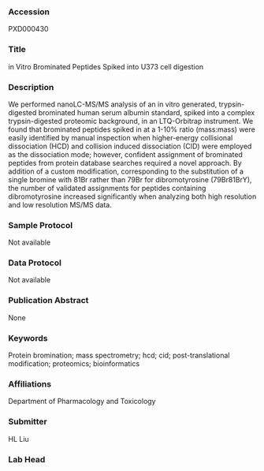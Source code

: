 ### Accession
PXD000430

### Title
in Vitro Brominated Peptides Spiked into U373 cell digestion

### Description
We performed nanoLC-MS/MS analysis of an in vitro generated, trypsin-digested brominated human serum albumin standard, spiked into a complex trypsin-digested proteomic background, in an LTQ-Orbitrap instrument. We found that brominated peptides spiked in at a 1-10% ratio (mass:mass) were easily identified by manual inspection when higher-energy collisional dissociation (HCD) and collision induced dissociation (CID) were employed as the dissociation mode; however, confident assignment of brominated peptides from protein database searches required a novel approach. By addition of a custom modification, corresponding to the substitution of a single bromine with 81Br rather than 79Br for dibromotyrosine (79Br81BrY), the number of validated assignments for peptides containing dibromotyrosine increased significantly when analyzing both high resolution and low resolution MS/MS data.

### Sample Protocol
Not available

### Data Protocol
Not available

### Publication Abstract
None

### Keywords
Protein bromination; mass spectrometry; hcd; cid; post-translational modification; proteomics; bioinformatics

### Affiliations
Department of Pharmacology and Toxicology

### Submitter
HL Liu

### Lab Head


